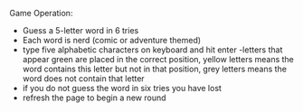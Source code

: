 Game Operation:
- Guess a 5-letter word in 6 tries
- Each word is nerd (comic or adventure themed)
- type five alphabetic characters on keyboard and hit enter
-letters that appear green are placed in the correct position, yellow letters means the word contains this letter but not in that position, grey letters means the word does not contain that letter
- if you do not guess the word in six tries you have lost 
- refresh the page to begin a new round
